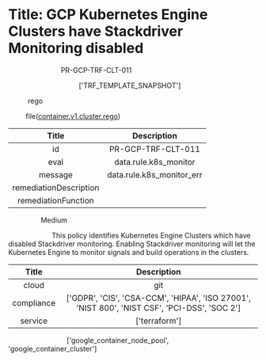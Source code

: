 



# Title: GCP Kubernetes Engine Clusters have Stackdriver Monitoring disabled


***<font color="white">Master Test Id:</font>*** PR-GCP-TRF-CLT-011

***<font color="white">Master Snapshot Id:</font>*** ['TRF_TEMPLATE_SNAPSHOT']

***<font color="white">type:</font>*** rego

***<font color="white">rule:</font>*** file([container.v1.cluster.rego])  
  
  
  
  

|Title|Description|
| :---: | :---: |
|id|PR-GCP-TRF-CLT-011|
|eval|data.rule.k8s_monitor|
|message|data.rule.k8s_monitor_err|
|remediationDescription||
|remediationFunction||


***<font color="white">Severity:</font>*** Medium

***<font color="white">Description:</font>*** This policy identifies Kubernetes Engine Clusters which have disabled Stackdriver monitoring. Enabling Stackdriver monitoring will let the Kubernetes Engine to monitor signals and build operations in the clusters.  
  
  

|Title|Description|
| :---: | :---: |
|cloud|git|
|compliance|['GDPR', 'CIS', 'CSA-CCM', 'HIPAA', 'ISO 27001', 'NIST 800', 'NIST CSF', 'PCI-DSS', 'SOC 2']|
|service|['terraform']|


***<font color="white">Resource Types:</font>*** ['google_container_node_pool', 'google_container_cluster']


[container.v1.cluster.rego]: https://github.com/prancer-io/prancer-compliance-test/tree/master/google/terraform/container.v1.cluster.rego
